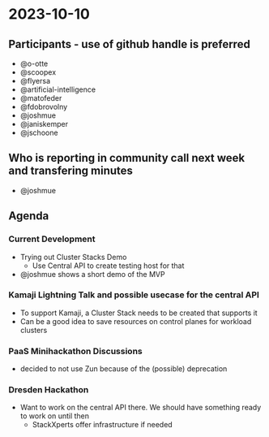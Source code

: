 # 2023-10-10

## Participants - use of github handle is preferred

- @o-otte
- @scoopex
- @flyersa
- @artificial-intelligence
- @matofeder
- @fdobrovolny
- @joshmue
- @janiskemper
- @jschoone

## Who is reporting in community call next week and transfering minutes

- @joshmue

## Agenda

### Current Development
- Trying out Cluster Stacks Demo
    - Use Central API to create testing host for that
- @joshmue shows a short demo of the MVP

### Kamaji Lightning Talk and possible usecase for the central API

- To support Kamaji, a Cluster Stack needs to be created that supports it
- Can be a good idea to save resources on control planes for workload clusters

### PaaS Minihackathon Discussions
- decided to not use Zun because of the (possible) deprecation

### Dresden Hackathon
- Want to work on the central API there. We should have something ready to work on until then
    - StackXperts offer infrastructure if needed
